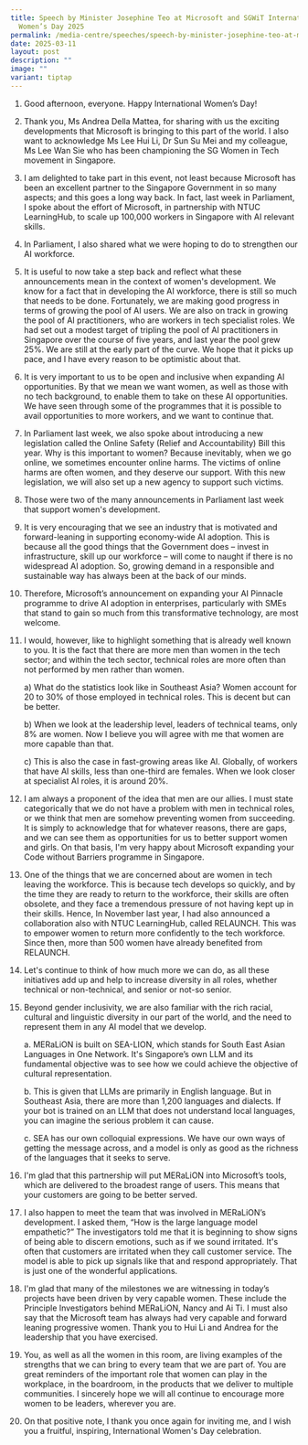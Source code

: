 ```yaml
---
title: Speech by Minister Josephine Teo at Microsoft and SGWiT International
  Women’s Day 2025
permalink: /media-centre/speeches/speech-by-minister-josephine-teo-at-microsoft-and-sgwit-iwd-2025/
date: 2025-03-11
layout: post
description: ""
image: ""
variant: tiptap
---
```

<ol data-tight="true" class="tight">
<li>
<p>Good afternoon, everyone. Happy International Women’s Day!</p>
<p></p>
</li>
<li>
<p>Thank you, Ms Andrea Della Mattea, for sharing with us the exciting developments
that Microsoft is bringing to this part of the world. I also want to acknowledge
Ms Lee Hui Li, Dr Sun Su Mei and my colleague, Ms Lee Wan Sie who has been
championing the SG Women in Tech movement in Singapore.</p>
<p></p>
</li>
<li>
<p>I am delighted to take part in this event, not least because Microsoft
has been an excellent partner to the Singapore Government in so many aspects;
and this goes a long way back. In fact, last week in Parliament, I spoke
about the effort of Microsoft, in partnership with NTUC LearningHub, to
scale up 100,000 workers in Singapore with AI relevant skills.</p>
<p></p>
</li>
<li>
<p>In Parliament, I also shared what we were hoping to do to strengthen our
AI workforce.</p>
<p></p>
</li>
<li>
<p>It is useful to now take a step back and reflect what these announcements
mean in the context of women's development. We know for a fact that in
developing the AI workforce, there is still so much that needs to be done.
Fortunately, we are making good progress in terms of growing the pool of
AI users. We are also on track in growing the pool of AI practitioners,
who are workers in tech specialist roles. We had set out a modest target
of tripling the pool of AI practitioners in Singapore over the course of
five years, and last year the pool grew 25%. We are still at the early
part of the curve. We hope that it picks up pace, and I have every reason
to be optimistic about that.</p>
<p></p>
</li>
<li>
<p>It is very important to us to be open and inclusive when expanding AI
opportunities. By that we mean we want women, as well as those with no
tech background, to enable them to take on these AI opportunities. We have
seen through some of the programmes that it is possible to avail opportunities
to more workers, and we want to continue that.</p>
<p></p>
</li>
<li>
<p>In Parliament last week, we also spoke about introducing a new legislation
called the Online Safety (Relief and Accountability) Bill this year. Why
is this important to women? Because inevitably, when we go online, we sometimes
encounter online harms. The victims of online harms are often women, and
they deserve our support. With this new legislation, we will also set up
a new agency to support such victims.</p>
<p></p>
</li>
<li>
<p>Those were two of the many announcements in Parliament last week that
support women's development.</p>
<p></p>
</li>
<li>
<p>It is very encouraging that we see an industry that is motivated and forward-leaning
in supporting economy-wide AI adoption. This is because all the good things
that the Government does – invest in infrastructure, skill up our workforce
– will come to naught if there is no widespread AI adoption. So, growing
demand in a responsible and sustainable way has always been at the back
of our minds.</p>
<p></p>
</li>
<li>
<p>Therefore, Microsoft’s announcement on expanding your AI Pinnacle programme
to drive AI adoption in enterprises, particularly with SMEs that stand
to gain so much from this transformative technology, are most welcome.</p>
<p></p>
</li>
<li>
<p>I would, however, like to highlight something that is already well known
to you. It is the fact that there are more men than women in the tech sector;
and within the tech sector, technical roles are more often than not performed
by men rather than women.</p>
<p></p>
<p>a) What do the statistics look like in Southeast Asia? Women account for
20 to 30% of those employed in technical roles. This is decent but can
be better.</p>
<p></p>
<p>b) When we look at the leadership level, leaders of technical teams, only
8% are women. Now I believe you will agree with me that women are more
capable than that.</p>
<p></p>
<p>c) This is also the case in fast-growing areas like AI. Globally, of workers
that have AI skills, less than one-third are females. When we look closer
at specialist AI roles, it is around 20%.</p>
<p></p>
</li>
<li>
<p>I am always a proponent of the idea that men are our allies. I must state
categorically that we do not have a problem with men in technical roles,
or we think that men are somehow preventing women from succeeding. It is
simply to acknowledge that for whatever reasons, there are gaps, and we
can see them as opportunities for us to better support women and girls.
On that basis, I'm very happy about Microsoft expanding your Code without
Barriers programme in Singapore.</p>
<p></p>
</li>
<li>
<p>One of the things that we are concerned about are women in tech leaving
the workforce. This is because tech develops so quickly, and by the time
they are ready to return to the workforce, their skills are often obsolete,
and they face a tremendous pressure of not having kept up in their skills.
Hence, In November last year, I had also announced a collaboration also
with NTUC LearningHub, called RELAUNCH. This was to empower women to return
more confidently to the tech workforce. Since then, more than 500 women
have already benefited from RELAUNCH.</p>
<p></p>
</li>
<li>
<p>Let's continue to think of how much more we can do, as all these initiatives
add up and help to increase diversity in all roles, whether technical or
non-technical, and senior or not-so senior.</p>
<p></p>
</li>
<li>
<p>Beyond gender inclusivity, we are also familiar with the rich racial,
cultural and linguistic diversity in our part of the world, and the need
to represent them in any AI model that we develop.</p>
<p></p>
<p>a. MERaLiON is built on SEA-LION, which stands for South East Asian Languages
in One Network. It's Singapore’s own LLM and its fundamental objective
was to see how we could achieve the objective of cultural representation.</p>
<p>b. This is given that LLMs are primarily in English language. But in Southeast
Asia, there are more than 1,200 languages and dialects. If your bot is
trained on an LLM that does not understand local languages, you can imagine
the serious problem it can cause.</p>
<p>c. SEA has our own colloquial expressions. We have our own ways of getting
the message across, and a model is only as good as the richness of the
languages that it seeks to serve.</p>
<p></p>
</li>
<li>
<p>I'm glad that this partnership will put MERaLiON into Microsoft’s tools,
which are delivered to the broadest range of users. This means that your
customers are going to be better served.</p>
<p></p>
</li>
<li>
<p>I also happen to meet the team that was involved in MERaLiON’s development.
I asked them, “How is the large language model empathetic?” The investigators
told me that it is beginning to show signs of being able to discern emotions,
such as if we sound irritated. It's often that customers are irritated
when they call customer service. The model is able to pick up signals like
that and respond appropriately. That is just one of the wonderful applications.</p>
<p></p>
</li>
<li>
<p>I'm glad that many of the milestones we are witnessing in today’s projects
have been driven by very capable women. These include the Principle Investigators
behind MERaLiON, Nancy and Ai Ti. I must also say that the Microsoft team
has always had very capable and forward leaning progressive women. Thank
you to Hui Li and Andrea for the leadership that you have exercised.</p>
<p></p>
</li>
<li>
<p>You, as well as all the women in this room, are living examples of the
strengths that we can bring to every team that we are part of. You are
great reminders of the important role that women can play in the workplace,
in the boardroom, in the products that we deliver to multiple communities.
I sincerely hope we will all continue to encourage more women to be leaders,
wherever you are.</p>
<p></p>
</li>
<li>
<p>On that positive note, I thank you once again for inviting me, and I wish
you a fruitful, inspiring, International Women's Day celebration.</p>
<p></p>
</li>
</ol>
<p></p>